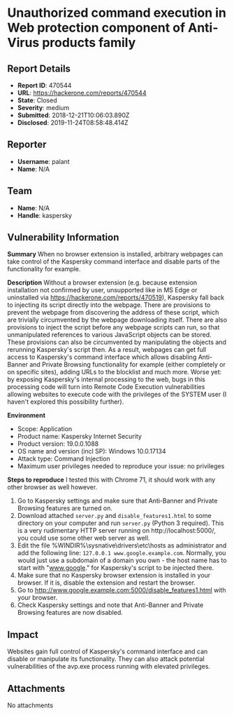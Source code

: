 # Unauthorized command execution in Web protection component of Anti-Virus products family

## Report Details
- **Report ID**: 470544
- **URL**: https://hackerone.com/reports/470544
- **State**: Closed
- **Severity**: medium
- **Submitted**: 2018-12-21T10:06:03.890Z
- **Disclosed**: 2019-11-24T08:58:48.414Z

## Reporter
- **Username**: palant
- **Name**: N/A

## Team
- **Name**: N/A
- **Handle**: kaspersky

## Vulnerability Information
**Summary**
When no browser extension is installed, arbitrary webpages can take control of the Kaspersky command interface and disable parts of the functionality for example.

**Description**
Without a browser extension (e.g. because extension installation not confirmed by user, unsupported like in MS Edge or uninstalled via https://hackerone.com/reports/470519), Kaspersky fall back to injecting its script directly into the webpage. There are provisions to prevent the webpage from discovering the address of these script, which are trivially circumvented by the webpage downloading itself. There are also provisions to inject the script before any webpage scripts can run, so that unmanipulated references to various JavaScript objects can be stored. These provisions can also be circumvented by manipulating the objects and rerunning Kaspersky's script then. As a result, webpages can get full access to Kaspersky's command interface which allows disabling Anti-Banner and Private Browsing functionality for example (either completely or on specific sites), adding URLs to the blocklist and much more. Worse yet: by exposing Kaspersky's internal processing to the web, bugs in this processing code will turn into Remote Code Execution vulnerabilities allowing websites to execute code with the privileges of the SYSTEM user (I haven't explored this possibility further).

**Environment**
- Scope: Application
- Product name: Kaspersky Internet Security
- Product version: 19.0.0.1088
- OS name and version (incl SP): Windows 10.0.17134
- Attack type: Command Injection
- Maximum user privileges needed to reproduce your issue: no privileges

**Steps to reproduce**
I tested this with Chrome 71, it should work with any other browser as well however.

1. Go to Kaspersky settings and make sure that Anti-Banner and Private Browsing features are turned on.
2. Download attached `server.py` and `disable_features1.html` to some directory on your computer and run `server.py` (Python 3 required). This is a very rudimentary HTTP server running on http://localhost:5000/, you could use some other web server as well.
3. Edit the file %WINDIR%\sysnative\drivers\etc\hosts as administrator and add the following line: `127.0.0.1 www.google.example.com`. Normally, you would just use a subdomain of a domain you own - the host name has to start with "www.google." for Kaspersky's script to be injected there.
4. Make sure that no Kaspersky browser extension is installed in your browser. If it is, disable the extension and restart the browser.
5. Go to http://www.google.example.com:5000/disable_features1.html with your browser.
6. Check Kaspersky settings and note that Anti-Banner and Private Browsing features are now disabled.

## Impact

Websites gain full control of Kaspersky's command interface and can disable or manipulate its functionality. They can also attack potential vulnerabilities of the avp.exe process running with elevated privileges.

## Attachments
No attachments
